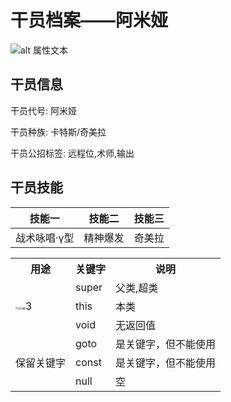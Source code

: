 # 干员档案——阿米娅

![alt 属性文本](%E5%B9%B2%E5%91%98%E6%A1%A3%E6%A1%88%E2%80%94%E2%80%94%E9%98%BF%E7%B1%B3%E5%A8%85.assets/%E9%98%BF%E7%B1%B3%E5%A8%85-16528605856061.png)

## 干员信息

干员代号: 阿米娅

干员种族: 卡特斯/奇美拉

干员公招标签: 远程位,术师,输出



## 干员技能

| 技能一       | 技能二   | 技能三 |
| ------------ | -------- | ------ |
| 战术咏唱·γ型 | 精神爆发 | 奇美拉 |



<table>
    <tbody>
    <tr>
        <th>用途</th>
        <th>关键字</th>
        <th>说明</th>
    </tr>
    <tr>
        <td rowspan="3"><img src="C:/Users/23887/Desktop/FILES/Python/%E7%88%AC%E8%99%AB/ArknighsData/matIcons/%E7%99%BD%E9%A9%AC%E9%86%87.png" alt="白马醇" style="zoom:25%;"  />3</td>
        <td>super</td>
        <td>父类,超类</td>
    </tr>
    <tr>
        <td>this</td>
        <td>本类</td>
    </tr>
    <tr>
        <td>void</td>
        <td>无返回值</td>
    </tr>
    <tr>
        <td rowspan="3">保留关键字</td>
        <td>goto</td>
        <td>是关键字，但不能使用</td>
    </tr>
    <tr>
        <td>const</td>
        <td>是关键字，但不能使用</td>
    </tr>
    <tr>
        <td>null</td>
        <td>空</td>
    </tr>
    </tbody>
</table>
